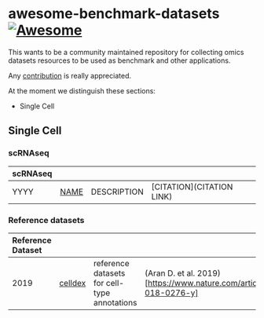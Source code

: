 # awesome-benchmark-datasets [![Awesome](https://awesome.re/badge-flat2.svg)](https://awesome.re)

This wants to be a community maintained repository for collecting omics datasets resources to be used as benchmark and other applications. 

Any [contribution](https://github.com/drighelli/awesome-benchmark-datasets/blob/main/CONTRIBUTING.md) is really appreciated.

At the moment we distinguish these sections:

- Single Cell 

## Single Cell

### scRNAseq

|scRNAseq||||
|:-|:-|:-|:-|
|YYYY|[NAME](LINK)|DESCRIPTION| [CITATION](CITATION LINK)|  

### Reference datasets
|Reference Dataset||||
|:-|:-|:-|:-|
|2019|[celldex](https://bioconductor.org/packages/3.15/data/experiment/html/celldex.html)|reference datasets for cell-type annotations|(Aran D. et al. 2019)[https://www.nature.com/articles/s41590-018-0276-y]

